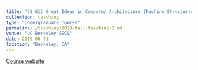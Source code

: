 ```yaml
---
title: "CS 61C Great Ideas in Computer Architecture (Machine Structures)"
collection: teaching
type: "Undergraduate course"
permalink: /teaching/2019-fall-teaching-2.md
venue: "UC Berkeley EECS"
date: 2019-08-01
location: "Berkeley, CA"
---
```


[Course website](https://cs61c.org/)
